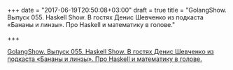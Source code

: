 +++
date = "2017-06-19T20:50:08+03:00"
draft = true
title = "GolangShow. Выпуск 055. Haskell Show. В гостях Денис Шевченко из подкаста «Бананы и линзы». Про Haskell и математику в голове."

+++

<p><a href="http://golangshow.com/episode/2016/05-05-055/">GolangShow. Выпуск 055. Haskell Show. В гостях Денис Шевченко из подкаста «Бананы и линзы». Про Haskell и математику в голове.</a></p>